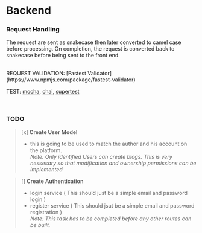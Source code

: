 # Backend
### Request Handling
The request are sent as snakecase then later converted to camel case before processing. On completion, the request is converted back to snakecase before being sent to the front end.

<br>
REQUEST VALIDATION: [Fastest Validator](https://www.npmjs.com/package/fastest-validator)

TEST: [mocha](), [chai](), [supertest]()

<br>

### TODO
> [x] __Create User Model__ 
> - this is going to be used to match the author and his account on the platform. <br>
_Note: Only identified Users can create blogs. This is very nessesary so that modification and ownership permissions can be implemented_

> [] __Create Authentication__
> - login service ( This should just be a simple email and password login )
> - register service ( This should jsut be a simple email and password registration ) <br>
_Note: This task has to be completed before any other routes can be built._